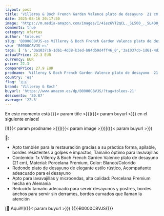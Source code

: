 ```yaml
---
layout: post
title: 'Villeroy & Boch French Garden Valence plato de desayuno  21 cm  Porcelana Premium  Blanco/Colorido'
date: 2025-08-16 20:17:50
image: 'https://m.media-amazon.com/images/I/41ez6VT2qCL._SL500_._SL400_.jpg'
comments: true
category: ofertas
author: 'tole.es'
slug: 'B0000C8VJS-es Villeroy & Boch French Garden Valence plato de desayuno 21...'
sku: 'B0000C8VJS-es'
tags: [ '&','3a1037cb-1d61-4d38-b3ed-b84d59d4ff46_0','3a1037cb-1d61-4d38-b3ed-b84d59d4ff46_1601','Arborist Merchandising Root','Cocina y comedor','Cubertería, vajilla y cristalería','Custom Stores','Hogar y cocina','Piezas de vajilla','Platos','Platos llanos','Self Service','Vajilla','boch','villeroy','villeroy & boch','🇪🇸', ]
actualPrice: 22.3 EUR
currency: EUR
price: 22.3
comparePrice: 27.9 EUR
prodname: 'Villeroy & Boch French Garden Valence plato de desayuno  21 cm  Porcelana Premium  Blanco/Colorido'
country: 'es'
flag: '🇪🇸'
brand: 'Villeroy & Boch'
buyurl: 'https://www.amazon.es/dp/B0000C8VJS/?tag=tolees-21'
descuento: '20.07'
average: '22.3'
---
```


En este momento está [{{< param title >}}]({{< param buyurl >}}) en el siguiente enlace!

[![{{< param prodname >}}]({{< param image >}})]({{< param buyurl >}})

🔎:

- Apto también para la restauración gracias a su práctica forma, apilable, bordes resistentes a golpes e impactos, Tamaño óptimo para lavavajillas
- Contenido: 1x Villeroy & Boch French Garden Valence plato de desayuno (21 cm), Material: Porcelana Premium, Color: Blanco/Colorido
- Redondo plato de desayuno de elegante estilo rústico, Acompañante adeacuado para el desayuno
- Apto para lavavajillas y microondas, alta calidad: Porcelana Premium hecha en Alemania
- Reducido tamaño adecuado para servir desayunos y postres, bordes anchos para servir sin derrames, bordes curvados que llaman la atención

[🛒 Aquí!!!]({{< param buyurl >}})
{{<world>}}B0000C8VJS{{</world>}}
